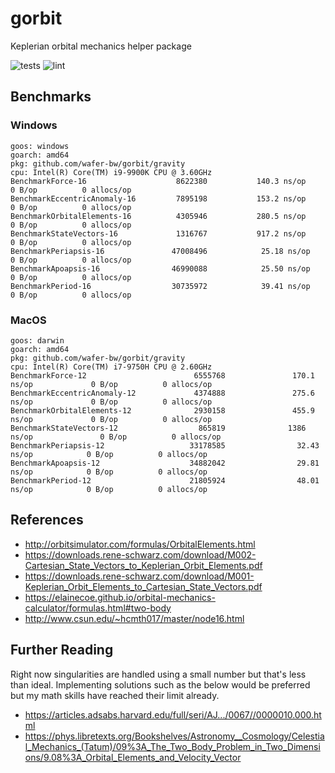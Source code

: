 # gorbit
Keplerian orbital mechanics helper package

![tests](https://github.com/wafer-bw/gorbit/workflows/tests/badge.svg)
![lint](https://github.com/wafer-bw/gorbit/workflows/lint/badge.svg)

## Benchmarks

### Windows
```
goos: windows
goarch: amd64
pkg: github.com/wafer-bw/gorbit/gravity
cpu: Intel(R) Core(TM) i9-9900K CPU @ 3.60GHz
BenchmarkForce-16               	 8622380	       140.3 ns/op	       0 B/op	       0 allocs/op
BenchmarkEccentricAnomaly-16    	 7895198	       153.2 ns/op	       0 B/op	       0 allocs/op
BenchmarkOrbitalElements-16     	 4305946	       280.5 ns/op	       0 B/op	       0 allocs/op
BenchmarkStateVectors-16        	 1316767	       917.2 ns/op	       0 B/op	       0 allocs/op
BenchmarkPeriapsis-16           	47008496	        25.18 ns/op	       0 B/op	       0 allocs/op
BenchmarkApoapsis-16            	46990088	        25.50 ns/op	       0 B/op	       0 allocs/op
BenchmarkPeriod-16              	30735972	        39.41 ns/op	       0 B/op	       0 allocs/op
```

### MacOS
```
goos: darwin
goarch: amd64
pkg: github.com/wafer-bw/gorbit/gravity
cpu: Intel(R) Core(TM) i7-9750H CPU @ 2.60GHz
BenchmarkForce-12                        6555768               170.1 ns/op             0 B/op          0 allocs/op
BenchmarkEccentricAnomaly-12             4374888               275.6 ns/op             0 B/op          0 allocs/op
BenchmarkOrbitalElements-12              2930158               455.9 ns/op             0 B/op          0 allocs/op
BenchmarkStateVectors-12                  865819              1386 ns/op               0 B/op          0 allocs/op
BenchmarkPeriapsis-12                   33178585                32.43 ns/op            0 B/op          0 allocs/op
BenchmarkApoapsis-12                    34882042                29.81 ns/op            0 B/op          0 allocs/op
BenchmarkPeriod-12                      21805924                48.01 ns/op            0 B/op          0 allocs/op
```

## References
- http://orbitsimulator.com/formulas/OrbitalElements.html
- https://downloads.rene-schwarz.com/download/M002-Cartesian_State_Vectors_to_Keplerian_Orbit_Elements.pdf
- https://downloads.rene-schwarz.com/download/M001-Keplerian_Orbit_Elements_to_Cartesian_State_Vectors.pdf
- https://elainecoe.github.io/orbital-mechanics-calculator/formulas.html#two-body
- http://www.csun.edu/~hcmth017/master/node16.html

## Further Reading
Right now singularities are handled using a small number but that's less than ideal. Implementing solutions such as the below would be preferred but my math skills have reached their limit already.
- https://articles.adsabs.harvard.edu/full/seri/AJ.../0067//0000010.000.html
- https://phys.libretexts.org/Bookshelves/Astronomy__Cosmology/Celestial_Mechanics_(Tatum)/09%3A_The_Two_Body_Problem_in_Two_Dimensions/9.08%3A_Orbital_Elements_and_Velocity_Vector
